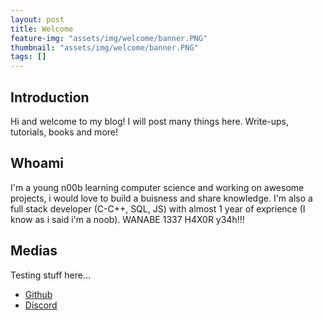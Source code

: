 ```yaml
---
layout: post
title: Welcome
feature-img: "assets/img/welcome/banner.PNG"
thumbnail: "assets/img/welcome/banner.PNG"
tags: []
---
```


## Introduction

Hi and welcome to my blog! I will post many things here. Write-ups, tutorials, books and more!

## Whoami

I'm a young n00b learning computer science and working on awesome projects, i would love to build a buisness and share knowledge. I'm also a full stack developer (C-C++, SQL, JS) with almost 1 year of exprience (I know as i said i'm a noob). WANABE 1337 H4X0R y34h!!! 

## Medias

Testing stuff here...

- <a href="https://github.com/Charles-QC"> Github </a>
- <a href="https://discord.gg/seku"> Discord </a>